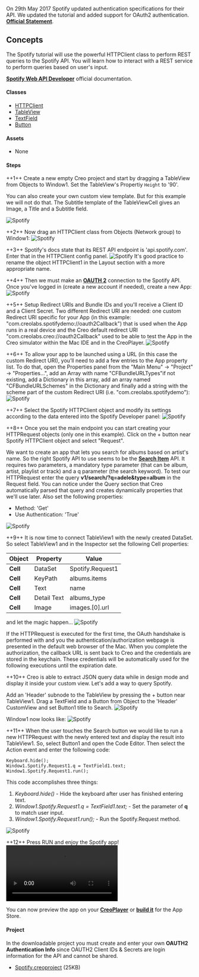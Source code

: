 On 29th May 2017 Spotify updated authentication specifications for their API. We updated the tutorial and added support for OAuth2 authentication.
 **[Official Statement](https://developer.spotify.com/news-stories/2017/01/27/removing-unauthenticated-calls-to-the-web-api/)**.

## Concepts
The Spotify tutorial will use the powerful HTTPClient class to perform REST queries to the Spotify API. You will learn how to interact with a REST service to perform queries based on user's input.

 **[Spotify Web API Developer](https://developer.spotify.com/web-api/)** official documentation.

#### Classes
* [HTTPClient](../classes/HTTPClient.md)
* [TableView](../classes/TableView.md)
* [TextField](../classes/TextField.md)
* [Button](../classes/Button.md)

#### Assets
* None

#### Steps
++1++ Create a new empty Creo project and start by dragging a TableView from Objects to Window1.
Set the TableView's Propertiy `Height` to '90'.

You can also create your own custom view template. But for this example we will not do that. The Subtitle template of the TableViewCell gives an Image, a Title and a Subtitle field.

![Spotify](../images/tutorials/spotify-2-1.png)

++2++ Now drag an HTTPClient class from Objects (Network group) to Window1:
![Spotify](../images/tutorials/spotify-2-2.png)

++3++ Spotify's docs state that its REST API endpoint is 'api.spotify.com'. Enter that in the HTTPClient config panel.
![Spotify](../images/tutorials/spotify-2-3.png)
It's good practice to rename the object HTTPClient1 in the Layout section with a more appropriate name.

++4++ Then we must make an **[OAUTH 2](https://developer.spotify.com)** connection to the Spotify API. Once you've logged in (create a new account if needed), create a new App:
![Spotify](../images/tutorials/spotify-10.png)

++5++ Setup Redirect URIs and Bundle IDs and you'll receive a Client ID and a Client Secret. Two different Redirect URI are needed: one custom Redirect URI specific for your App (in this example: "com.creolabs.spotifydemo://oauth2Callback") that is used when the App runs in a real device and the Creo default redirect URI "com.creolabs.creo://oauth2Callback" used to be able to test the App in the Creo simulator within the Mac IDE and in the CreoPlayer.
![Spotify](../images/tutorials/spotify-11.png)

++6++ To allow your app to be launched using a URL (in this case the custom Redirect URI), you’ll need to add a few entries to the App property list. To do that, open the Properties panel from the "Main Menu" -> "Project" -> "Properties...", add an Array with name "CFBundleURLTypes"if not existing, add a Dictionary in this array, add an array named "CFBundleURLSchemes" in the Dictionary and finally add a string with the scheme part of the custom Redirect URI (i.e. "com.creolabs.spotifydemo"):
![Spotify](../images/tutorials/spotify-2-4.png)

++7++ Select the Spotify HTTPClient object and modify its settings according to the data entered into the Spotify Developer panel:
![Spotify](../images/tutorials/spotify-2-5.png)

++8++ Once you set the main endpoint you can start creating your HTTPRequest objects (only one in this example). Click on the + button near Spotify HTTPClient object and select "Request".

We want to create an app that lets you search for albums based on artist's name. So the right Spotify API to use seems to be the **[Search Item](https://developer.spotify.com/web-api/search-item/)** API. It requires two parameters, a mandatory type parameter (that can be album, artist, playlist or track) and a q parameter (the search keyword). To test our HTTPRequest enter the query **v1/search/?q=adele&type=album** in the Request field. You can notice under the Query section that Creo automatically parsed that query and creates dynamically properties that we'll use later.
Also set the following properties:
* Method: 'Get'
* Use Authentication: 'True'

![Spotify](../images/tutorials/spotify-2-6.png)

++9++ It is now time to connect TableView1 with the newly created DataSet. So select TableView1 and in the Inspector set the following Cell properties:

| Object | Property | Value |
| ---------- | --------- | --------- |
| **Cell** | DataSet | Spotify.Request1 |
| **Cell** | KeyPath | albums.items |
| **Cell** | Text | name |
| **Cell** | Detail Text | albums_type |
| **Cell** | Image | images.[0].url |

and let the magic happen...
![Spotify](../images/tutorials/spotify-2-7.png)

If the HTTPRequest is executed for the first time, the OAuth handshake is performed with and you the authentication/authorization webpage is presented in the default web browser of the Mac. When you complete the authorization, the callback URL is sent back to Creo and the credentials are stored in the keychain. These credentials will be automatically used for the following executions until the expiration date.


++10++  Creo is able to extract JSON query data while in design mode and display it inside your custom view. Let's add a way to query Spotify.

Add an 'Header' subnode to the TableView by pressing the + button near TableView1. Drag a TextField and a Button from Object to the 'Header' CustomView and set Button1 title to Search.
![Spotify](../images/tutorials/spotify-2-8.png)

Window1 now looks like:
![Spotify](../images/tutorials/spotify-2-9.png)

++11++ When the user touches the Search button we would like to run a new HTTPRequest with the newly entered text and display the result into TableView1. So, select Button1 and open the Code Editor. Then select the Action event and enter the following code:
```
Keyboard.hide();
Window1.Spotify.Request1.q = TextField1.text;
Window1.Spotify.Request1.run();
```

This code accomplishes three things:
1. *Keyboard.hide()* - Hide the keyboard after user has finished entering text.
2. *Window1.Spotify.Request1.q = TextField1.text;* - Set the parameter of **q** to match user input.
3. *Window1.Spotify.Request1.run();* - Run the Spotify.Request method.

![Spotify](../images/tutorials/spotify-2-10.png)

++12++ Press RUN and enjoy the Spotify app!
![Spotify](../images/tutorials/spotify-2-run.m4v)

You can now preview the app on your **[CreoPlayer](../creo/creoplayer.md)** or **[build it](../creo/build-your-app.md)** for the App Store.

#### Project
In the downloadable project you must create and enter your own **OAUTH2 Authentication Info** since OAUTH2 Client IDs & Secrets are login information for the API and cannot be shared.
* [Spotify.creoproject]({{github_raw_link}}/assets/spotify2.zip) (25KB)
